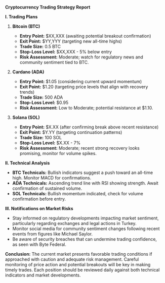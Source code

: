 **Cryptocurrency Trading Strategy Report**

**I. Trading Plans**

1. **Bitcoin (BTC)**
   - **Entry Point:** $XX,XXX (awaiting potential breakout confirmation)
   - **Exit Point:** $YY,YYY (targeting new all-time highs)
   - **Trade Size:** 0.5 BTC
   - **Stop-Loss Level:** $XX,XXX - 5% below entry
   - **Risk Assessment:** Moderate; watch for regulatory news and community sentiment tied to BTC.

2. **Cardano (ADA)**
   - **Entry Point:** $1.05 (considering current upward momentum)
   - **Exit Point:** $1.20 (targeting price levels that align with recovery trends)
   - **Trade Size:** 500 ADA
   - **Stop-Loss Level:** $0.95
   - **Risk Assessment:** Low to Moderate; potential resistance at $1.10.

3. **Solana (SOL)**
   - **Entry Point:** $X.XX (after confirming break above recent resistance)
   - **Exit Point:** $Y.YY (targeting continuation patterns)
   - **Trade Size:** 100 SOL
   - **Stop-Loss Level:** $X.XX - 7%
   - **Risk Assessment:** Moderate; recent strong recovery looks promising, monitor for volume spikes.

**II. Technical Analysis**
- **BTC Technicals:** Bullish indicators suggest a push toward an all-time high. Monitor MACD for confirmations.
- **ADA Technicals:** Ascending trend line with RSI showing strength. Await confirmation of sustained volume.
- **SOL Technicals:** Bullish momentum indicated, check for volume confirmation before entry.

**III. Notifications on Market Risks**
- Stay informed on regulatory developments impacting market sentiment, particularly regarding exchanges and legal actions in Turkey.
- Monitor social media for community sentiment changes following recent events from figures like Michael Saylor.
- Be aware of security breaches that can undermine trading confidence, as seen with Byte Federal.

**Conclusion:**
The current market presents favorable trading conditions if approached with caution and adequate risk management. Careful monitoring of price action and potential breakouts will be key in making timely trades. Each position should be reviewed daily against both technical indicators and market developments.